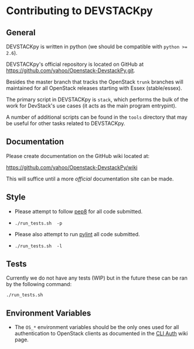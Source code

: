 # Contributing to DEVSTACKpy

## General

DEVSTACKpy is written in python (we should be compatible with ``python >= 2.6``).

DEVSTACKpy's official repository is located on GitHub at
https://github.com/yahoo/Openstack-DevstackPy.git. 

Besides the master branch that tracks the OpenStack ``trunk`` branches will maintained for all
OpenStack releases starting with Essex (stable/essex).

The primary script in DEVSTACKpy is ``stack``, which performs the bulk of the
work for DevStack's use cases (it acts as the main program entrypint).  

A number of additional scripts can be found in the ``tools`` directory that may
be useful for other tasks related to DEVSTACKpy.

## Documentation

Please create documentation on the GitHub wiki located at:

https://github.com/yahoo/Openstack-DevstackPy/wiki

This will suffice until a more *official* documentation site can be made.

## Style

* Please attempt to follow [pep8] for all code submitted.
 * ``./run_tests.sh  -p``

* Please also attempt to run [pylint] all code submitted.
 * ``./run_tests.sh  -l``

## Tests

Currently we do not have any tests (WIP) but in the future these can be ran by the following command:

    ./run_tests.sh 
    
## Environment Variables

* The ``OS_*`` environment variables should be the only ones used for all
  authentication to OpenStack clients as documented in the [CLI Auth] wiki page.
  
  

[CLI Auth]: http://wiki.openstack.org/CLIAuth
[pep8]: http://www.python.org/dev/peps/pep-0008/
[pylint]: http://pypi.python.org/pypi/pylint
